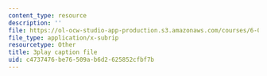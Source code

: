```yaml
---
content_type: resource
description: ''
file: https://ol-ocw-studio-app-production.s3.amazonaws.com/courses/6-004-computation-structures-spring-2017/c4737476be76509ab6d2625852cfbf7b_MpJe7SMzi0E.vtt
file_type: application/x-subrip
resourcetype: Other
title: 3play caption file
uid: c4737476-be76-509a-b6d2-625852cfbf7b
---
```

